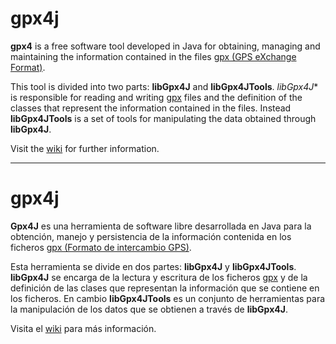 # gpx4j #

**gpx4** is a free software tool developed in Java for obtaining, managing and maintaining
the information contained in the files [gpx (GPS eXchange Format)](gpxIntroduction).

This tool is divided into two parts: **libGpx4J** and **libGpx4JTools**. *libGpx4J** is
responsible for reading and writing [gpx](gpxIntroduction) files and the definition of
the classes that represent the information contained in the files. Instead
**libGpx4JTools** is a set of tools for manipulating the data obtained through **libGpx4J**.

Visit the [wiki](Introduction) for further information.


---


# gpx4j #

**Gpx4J** es una herramienta de software libre desarrollada en Java para la obtención,
manejo y persistencia de la información contenida en los ficheros
[gpx (Formato de intercambio GPS)](gpxIntroduction).

Esta herramienta se divide en dos partes: **libGpx4J** y **libGpx4JTools**. **libGpx4J**
se encarga de la lectura y escritura de los ficheros [gpx](gpxIntroduction) y de la
definición de las clases que representan la información que se contiene en los ficheros.
En cambio **libGpx4JTools** es un conjunto de herramientas para la manipulación de los
datos que se obtienen a través de **libGpx4J**.

Visita el [wiki](Introduction) para más información.